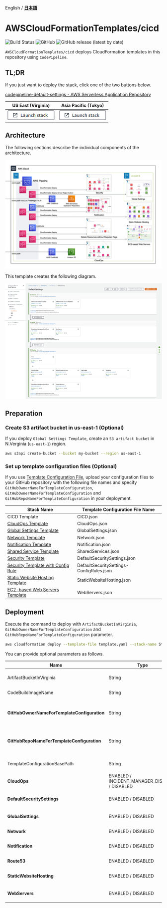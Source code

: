 English / [**日本語**](README_JP.md)

# AWSCloudFormationTemplates/cicd
![Build Status](https://codebuild.ap-northeast-1.amazonaws.com/badges?uuid=eyJlbmNyeXB0ZWREYXRhIjoiZ3Z5MUkzdXRFcEtqM25ST0lZdW93ZVBKTnRXTk1WRGFUNkk2MzFpVERGNHp1dHU2RDNReU5IUlAvTitlRGgxNE03N3Y4ejZFaTNDVmpXdDZDK1pjRUFBPSIsIml2UGFyYW1ldGVyU3BlYyI6IllkWXQ5VVNaWE9QSnZkN3EiLCJtYXRlcmlhbFNldFNlcmlhbCI6MX0%3D&branch=main)
![GitHub](https://img.shields.io/github/license/eijikominami/aws-cloudformation-templates)
![GitHub release (latest by date)](https://img.shields.io/github/v/release/eijikominami/aws-cloudformation-templates)

``AWSCloudFormationTemplates/cicd`` deploys CloudFormation templates in this repository using `CodePipeline`.

## TL;DR

If you just want to deploy the stack, click one of the two buttons below.

[codepipeline-default-settings - AWS Serverless Application Repository](https://serverlessrepo.aws.amazon.com/applications/arn:aws:serverlessrepo:us-east-1:172664222583:applications~codepipeline-default-settings)

| US East (Virginia) | Asia Pacific (Tokyo) |
| --- | --- |
| [![cloudformation-launch-stack](../images/cloudformation-launch-stack.png)](https://console.aws.amazon.com/cloudformation/home?region=us-east-1#/stacks/create/review?stackName=CICD&templateURL=https://eijikominami.s3-ap-northeast-1.amazonaws.com/aws-cloudformation-templates/cicd/template.yaml) | [![cloudformation-launch-stack](../images/cloudformation-launch-stack.png)](https://console.aws.amazon.com/cloudformation/home?region=ap-northeast-1#/stacks/create/review?stackName=CICD&templateURL=https://eijikominami.s3-ap-northeast-1.amazonaws.com/aws-cloudformation-templates/cicd/template.yaml) |

## Architecture

The following sections describe the individual components of the architecture.

![](../images/architecture.png)

This template creates the following diagram.

![](../images/cicd_codepipeline.png)

## Preparation

### Create S3 artifact bucket in us-east-1 (Optional)

If you deploy ``Global Settings Template``, create an ``S3 artifact bucket`` in N.Verginia (`us-east-1`) region.
 
```bash
aws s3api create-bucket --bucket my-bucket --region us-east-1
```
### Set up template configuration files (Optional)

If you use [Template Configuration File](https://docs.aws.amazon.com/AWSCloudFormation/latest/UserGuide/continuous-delivery-codepipeline-cfn-artifacts.html#w2ab1c13c17c13), upload your configuration files to your GitHub repository with the following file names and specify `GitHubOwnerNameForTemplateConfiguration`, `GitHubOwnerNameForTemplateConfiguration` and `GitHubRepoNameForTemplateConfiguration` in your deployment.

| Stack Name | Template Configuration File Name | 
| --- | --- |
| CICD Template | CICD.json |
| [CloudOps Template](../cloudops/README_JP.md) | CloudOps.json |
| [Global Settings Template](../global/README.md) | GlobalSettings.json |
| [Network Template](../network/README.md) | Network.json |
| [Notification Template](../notification/README.md) | Notification.json |
| [Shared Service Template](../shared/README_JP.md) | SharedServices.json |
| [Security Template](../security/README.md) | DefaultSecuritySettings.json |
| [Security Template with Config Rule](../security-config-rules/README.md) | DefaultSecuritySettings-ConfigRules.json |
| [Static Website Hosting Template](../static-website-hosting/README.md) | StaticWebsiteHosting.json |
| [EC2-based Web Servers Template](../web-servers/README.md) | WebServers.json |

## Deployment

Execute the command to deploy with `ArtifactBucketInVirginia`, `GitHubOwnerNameForTemplateConfiguration` and `GitHubRepoNameForTemplateConfiguration` parameter.

```bash
aws cloudformation deploy --template-file template.yaml --stack-name StaticWebsiteHosting --parameter-overrides ArtifactBucketInVirginia=xxxxx GitHubOwnerNameForTemplateConfiguration=xxxxx GitHubRepoNameForTemplateConfiguration=xxxxx
```

You can provide optional parameters as follows.

| Name | Type | Default | Required | Details | 
| --- | --- | --- | --- | --- |
| ArtifactBucketInVirginia | String | | | The S3 artifact bucket name in N.Verginia region |
| CodeBuildImageName | String | aws/codebuild/amazonlinux2-x86_64-standard:3.0 | ○ | The Docker image name for CodeBuild |
| **GitHubOwnerNameForTemplateConfiguration** | String | | | The **GitHub owner name** for CloudFormation Template Configuration files |
| **GitHubRepoNameForTemplateConfiguration** | String | | | The **GitHub repository name** for CloudFormation Template Configuration files |
| TemplateConfigurationBasePath | String | | | The base path of template configration files |
| **CloudOps** | ENABLED / INCIDENT_MANAGER_DISABLED / DISABLED | DISABLED | ○ | If it is ENABLED, `GlobalSettings` stack is deployed |
| **DefaultSecuritySettings** | ENABLED / DISABLED | DISABLED | ○ | If it is ENABLED, `DefaultSecuritySettings` stack is deployed |
| **GlobalSettings** | ENABLED / DISABLED | DISABLED | ○ | If it is ENABLED, `GlobalSettings` stack is deployed |
| **Network** | ENABLED / DISABLED | DISABLED | ○ | If it is ENABLED, `Network` stack is deployed |
| **Notification** | ENABLED / DISABLED | DISABLED | ○ | If it is ENABLED, `Notification` stack is deployed |
| **Route53** | ENABLED / DISABLED | DISABLED | ○ | If it is ENABLED, `Route53` stack is deployed |
| **StaticWebsiteHosting** | ENABLED / DISABLED | DISABLED | ○ | If it is ENABLED, `StaticWebsiteHosting` stack is deployed |
| **WebServers** | ENABLED / DISABLED | DISABLED | ○ | If it is ENABLED, `WebServers` stack is deployed |